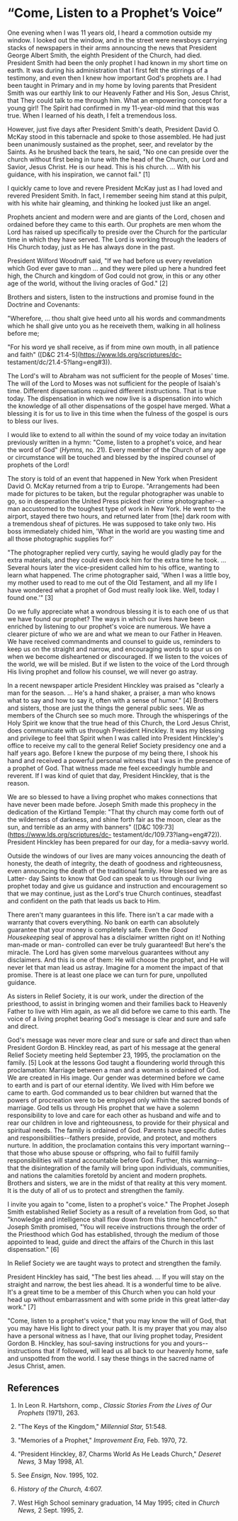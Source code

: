 # “Come, Listen to a Prophet’s Voice”

One evening when I was 11 years old, I heard a commotion outside my window. I
looked out the window, and in the street were newsboys carrying stacks of
newspapers in their arms announcing the news that President George Albert
Smith, the eighth President of the Church, had died. President Smith had been
the only prophet I had known in my short time on earth. It was during his
administration that I first felt the stirrings of a testimony, and even then I
knew how important God's prophets are. I had been taught in Primary and in my
home by loving parents that President Smith was our earthly link to our
Heavenly Father and His Son, Jesus Christ, that They could talk to me through
him. What an empowering concept for a young girl! The Spirit had confirmed in
my 11-year-old mind that this was true. When I learned of his death, I felt a
tremendous loss.

However, just five days after President Smith's death, President David O.
McKay stood in this tabernacle and spoke to those assembled. He had just been
unanimously sustained as the prophet, seer, and revelator by the Saints. As he
brushed back the tears, he said, "No one can preside over the church without
first being in tune with the head of the Church, our Lord and Savior, Jesus
Christ. He is our head. This is his church. ... With his guidance, with his
inspiration, we cannot fail." [1]

I quickly came to love and revere President McKay just as I had loved and
revered President Smith. In fact, I remember seeing him stand at this pulpit,
with his white hair gleaming, and thinking he looked just like an angel.

Prophets ancient and modern were and are giants of the Lord, chosen and
ordained before they came to this earth. Our prophets are men whom the Lord
has raised up specifically to preside over the Church for the particular time
in which they have served. The Lord is working through the leaders of His
Church today, just as He has always done in the past.

President Wilford Woodruff said, "If we had before us every revelation which
God ever gave to man ... and they were piled up here a hundred feet high, the
Church and kingdom of God could not grow, in this or any other age of the
world, without the living oracles of God." [2]

Brothers and sisters, listen to the instructions and promise found in the
Doctrine and Covenants:

"Wherefore, ... thou shalt give heed unto all his words and commandments which
he shall give unto you as he receiveth them, walking in all holiness before
me;

"For his word ye shall receive, as if from mine own mouth, in all patience and
faith" ([D&amp;C 21:4-5](https://www.lds.org/scriptures/dc-
testament/dc/21.4-5?lang=eng#3)).

The Lord's will to Abraham was not sufficient for the people of Moses' time.
The will of the Lord to Moses was not sufficient for the people of Isaiah's
time. Different dispensations required different instructions. That is true
today. The dispensation in which we now live is a dispensation into which the
knowledge of all other dispensations of the gospel have merged. What a
blessing it is for us to live in this time when the fulness of the gospel is
ours to bless our lives.

I would like to extend to all within the sound of my voice today an invitation
previously written in a hymn: "Come, listen to a prophet's voice, and hear the
word of God" (_Hymns,_ no. 21). Every member of the Church of any age or
circumstance will be touched and blessed by the inspired counsel of prophets
of the Lord!

The story is told of an event that happened in New York when President David
O. McKay returned from a trip to Europe. "Arrangements had been made for
pictures to be taken, but the regular photographer was unable to go, so in
desperation the United Press picked their crime photographer--a man accustomed
to the toughest type of work in New York. He went to the airport, stayed there
two hours, and returned later from [the] dark room with a tremendous sheaf of
pictures. He was supposed to take only two. His boss immediately chided him,
'What in the world are you wasting time and all those photographic supplies
for?'

"The photographer replied very curtly, saying he would gladly pay for the
extra materials, and they could even dock him for the extra time he took. ...
Several hours later the vice-president called him to his office, wanting to
learn what happened. The crime photographer said, 'When I was a little boy, my
mother used to read to me out of the Old Testament, and all my life I have
wondered what a prophet of God must really look like. Well, today I found
one.'" [3]

Do we fully appreciate what a wondrous blessing it is to each one of us that
we have found our prophet? The ways in which our lives have been enriched by
listening to our prophet's voice are numerous. We have a clearer picture of
who we are and what we mean to our Father in Heaven. We have received
commandments and counsel to guide us, reminders to keep us on the straight and
narrow, and encouraging words to spur us on when we become disheartened or
discouraged. If we listen to the voices of the world, we will be misled. But
if we listen to the voice of the Lord through His living prophet and follow
his counsel, we will never go astray.

In a recent newspaper article President Hinckley was praised as "clearly a man
for the season. ... He's a hand shaker, a praiser, a man who knows what to say
and how to say it, often with a sense of humor." [4]  Brothers and sisters,
those are just the things the general public sees. We as members of the Church
see so much more. Through the whisperings of the Holy Spirit we know that the
true head of this Church, the Lord Jesus Christ, does communicate with us
through President Hinckley. It was my blessing and privilege to feel that
Spirit when I was called into President Hinckley's office to receive my call
to the general Relief Society presidency one and a half years ago. Before I
knew the purpose of my being there, I shook his hand and received a powerful
personal witness that I was in the presence of a prophet of God. That witness
made me feel exceedingly humble and reverent. If I was kind of quiet that day,
President Hinckley, that is the reason.

We are so blessed to have a living prophet who makes connections that have
never been made before. Joseph Smith made this prophecy in the dedication of
the Kirtland Temple: "That thy church may come forth out of the wilderness of
darkness, and shine forth fair as the moon, clear as the sun, and terrible as
an army with banners" ([D&amp;C 109:73](https://www.lds.org/scriptures/dc-
testament/dc/109.73?lang=eng#72)). President Hinckley has been prepared for
our day, for a media-savvy world.

Outside the windows of our lives are many voices announcing the death of
honesty, the death of integrity, the death of goodness and righteousness, even
announcing the death of the traditional family. How blessed we are as Latter-
day Saints to know that God can speak to us through our living prophet today
and give us guidance and instruction and encouragement so that we may
continue, just as the Lord's true Church continues, steadfast and confident on
the path that leads us back to Him.

There aren't many guarantees in this life. There isn't a car made with a
warranty that covers everything. No bank on earth can absolutely guarantee
that your money is completely safe. Even the _Good Housekeeping_ seal of
approval has a disclaimer written right on it! Nothing man-made or man-
controlled can ever be truly guaranteed! But here's the miracle. The Lord has
given some marvelous guarantees without any disclaimers. And this is one of
them: He will choose the prophet, and He will never let that man lead us
astray. Imagine for a moment the impact of that promise. There is at least one
place we can turn for pure, unpolluted guidance.

As sisters in Relief Society, it is our work, under the direction of the
priesthood, to assist in bringing women and their families back to Heavenly
Father to live with Him again, as we all did before we came to this earth. The
voice of a living prophet bearing God's message is clear and sure and safe and
direct.

God's message was never more clear and sure or safe and direct than when
President Gordon B. Hinckley read, as part of his message at the general
Relief Society meeting held September 23, 1995, the proclamation on the
family. [5]  Look at the lessons God taught a floundering world through this
proclamation: Marriage between a man and a woman is ordained of God. We are
created in His image. Our gender was determined before we came to earth and is
part of our eternal identity. We lived with Him before we came to earth. God
commanded us to bear children but warned that the powers of procreation were
to be employed only within the sacred bonds of marriage. God tells us through
His prophet that we have a solemn responsibility to love and care for each
other as husband and wife and to rear our children in love and righteousness,
to provide for their physical and spiritual needs. The family is ordained of
God. Parents have specific duties and responsibilities--fathers preside,
provide, and protect, and mothers nurture. In addition, the proclamation
contains this very important warning--that those who abuse spouse or
offspring, who fail to fulfill family responsibilities will stand accountable
before God. Further, this warning--that the disintegration of the family will
bring upon individuals, communities, and nations the calamities foretold by
ancient and modern prophets. Brothers and sisters, we are in the midst of that
reality at this very moment. It is the duty of all of us to protect and
strengthen the family.

I invite you again to "come, listen to a prophet's voice." The Prophet Joseph
Smith established Relief Society as a result of a revelation from God, so that
"knowledge and intelligence shall flow down from this time henceforth." Joseph
Smith promised, "You will receive instructions through the order of the
Priesthood which God has established, through the medium of those appointed to
lead, guide and direct the affairs of the Church in this last dispensation."
[6]

In Relief Society we are taught ways to protect and strengthen the family.

President Hinckley has said, "The best lies ahead. ... If you will stay on the
straight and narrow, the best lies ahead. It is a wonderful time to be alive.
It's a great time to be a member of this Church when you can hold your head up
without embarrassment and with some pride in this great latter-day work." [7]

"Come, listen to a prophet's voice," that you may know the will of God, that
you may have His light to direct your path. It is my prayer that you may also
have a personal witness as I have, that our living prophet today, President
Gordon B. Hinckley, has soul-saving instructions for you and yours--
instructions that if followed, will lead us all back to our heavenly home,
safe and unspotted from the world. I say these things in the sacred name of
Jesus Christ, amen.

## References

  1.  In Leon R. Hartshorn, comp., _Classic Stories From the Lives of Our Prophets_ (1971), 263.

  2.  "The Keys of the Kingdom," _Millennial Star,_ 51:548.

  3.  "Memories of a Prophet," _Improvement Era,_ Feb. 1970, 72.

  4.  "President Hinckley, 87, Charms World As He Leads Church," _Deseret News,_ 3 May 1998, A1.

  5.  See _Ensign,_ Nov. 1995, 102.

  6.   _History of the Church,_ 4:607.

  7.  West High School seminary graduation, 14 May 1995; cited in _Church News,_ 2 Sept. 1995, 2.

